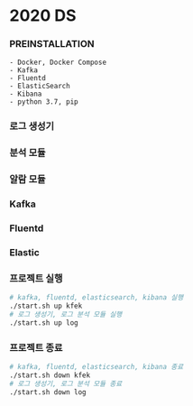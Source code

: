 # 2020 DS

### PREINSTALLATION
    - Docker, Docker Compose
    - Kafka
    - Fluentd
    - ElasticSearch
    - Kibana
    - python 3.7, pip
     
### 로그 생성기


### 분석 모듈


### 알람 모듈


### Kafka


### Fluentd


### Elastic


### 프로젝트 실행
```bash
# kafka, fluentd, elasticsearch, kibana 실행
./start.sh up kfek
# 로그 생성기, 로그 분석 모듈 실행
./start.sh up log
```

### 프로젝트 종료
```bash
# kafka, fluentd, elasticsearch, kibana 종료
./start.sh down kfek
# 로그 생성기, 로그 분석 모듈 종료
./start.sh down log
```
